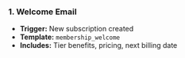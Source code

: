 ### 1. Welcome Email

- **Trigger:** New subscription created
- **Template:** `membership_welcome`
- **Includes:** Tier benefits, pricing, next billing date
